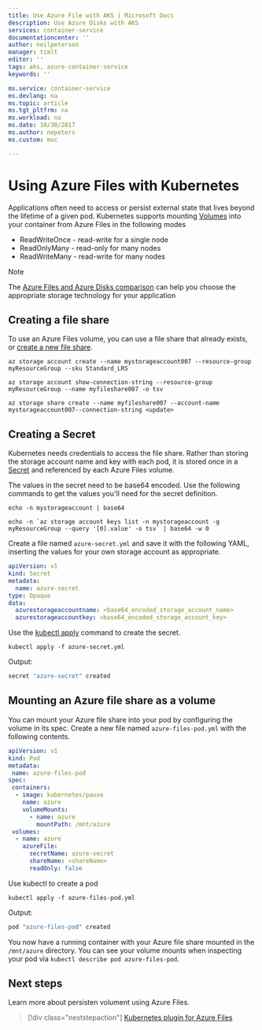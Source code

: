 ```yaml
---
title: Use Azure File with AKS | Microsoft Docs
description: Use Azure Disks with AKS
services: container-service
documentationcenter: ''
author: neilpeterson
manager: timlt
editor: ''
tags: aks, azure-container-service
keywords: ''

ms.service: container-service
ms.devlang: na
ms.topic: article
ms.tgt_pltfrm: na
ms.workload: na
ms.date: 10/30/2017
ms.author: nepeters
ms.custom: mvc

---
```



# Using Azure Files with Kubernetes

Applications often need to access or persist external state that lives beyond the lifetime of a given pod. Kubernetes supports mounting [Volumes](https://kubernetes.io/docs/concepts/storage/volumes/) into your container from Azure Files in the following modes

* ReadWriteOnce - read-write for a single node
* ReadOnlyMany - read-only for many nodes
* ReadWriteMany - read-write for many nodes

> [!NOTE]
> The [Azure Files and Azure Disks comparison](/azure/storage/common/storage-decide-blobs-files-disks#comparison-files-and-disks) can help you choose the appropriate storage technology for your application

## Creating a file share

To use an Azure Files volume, you can use a file share that already exists, or [create a new file share](/azure/storage/files/storage-how-to-create-file-share).

```azurecli-interactive
az storage account create --name mystorageaccount007 --resource-group myResourceGroup --sku Standard_LRS
```

```azurecli-interactive
az storage account show-connection-string --resource-group myResourceGroup --name myfileshare007 -o tsv
```

```azurecli-interactive
az storage share create --name myfileshare007 --account-name mystorageaccount007--connection-string <update>
```

## Creating a Secret

Kubernetes needs credentials to access the file share. Rather than storing the storage account name and key with each pod, it is stored once in a [Secret](https://kubernetes.io/docs/concepts/configuration/secret/) and referenced by each Azure Files volume.

The values in the secret need to be base64 encoded. Use the following commands to get the values you'll need for the secret definition.

```azurecli-interactive
echo -n mystorageaccount | base64
```

```azurecli-interactive
echo -n `az storage account keys list -n mystorageaccount -g myResourceGroup --query '[0].value' -o tsv` | base64 -w 0
```

Create a file named `azure-secret.yml` and save it with the following YAML, inserting the values for your own storage account as appropriate.

```yaml
apiVersion: v1
kind: Secret
metadata:
  name: azure-secret
type: Opaque
data:
  azurestorageaccountname: <base64_encoded_storage_account_name>
  azurestorageaccountkey: <base64_encoded_storage_account_key>
```

Use the [kubectl apply](https://kubernetes.io/docs/user-guide/kubectl/v1.8/#apply) command to create the secret.

```azurecli-interactive
kubectl apply -f azure-secret.yml
```

Output:

```bash
secret "azure-secret" created
```

## Mounting an Azure file share as a volume

You can mount your Azure file share into your pod by configuring the volume in its spec. Create a new file named `azure-files-pod.yml` with the following contents.

```yaml
apiVersion: v1
kind: Pod
metadata:
 name: azure-files-pod
spec:
 containers:
  - image: kubernetes/pause
    name: azure
    volumeMounts:
      - name: azure
        mountPath: /mnt/azure
 volumes:
  - name: azure
    azureFile:
      secretName: azure-secret
      shareName: <shareName>
      readOnly: false
```

Use kubectl to create a pod

```azurecli-interactive
kubectl apply -f azure-files-pod.yml
```

Output:

```bash
pod "azure-files-pod" created
```

You now have a running container with your Azure file share mounted in the `/mnt/azure` directory. You can see your volume mounts when inspecting your pod via `kubectl describe pod azure-files-pod`.

## Next steps

Learn more about persisten volument using Azure Files.

> [!div class="nextstepaction"]
> [Kubernetes plugin for Azure Files](https://github.com/kubernetes/examples/blob/master/staging/volumes/azure_file/README.md)
